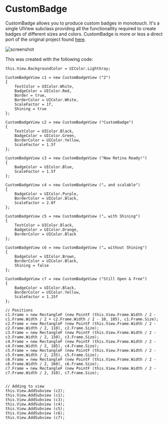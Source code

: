 CustomBadge
===========

CustomBadge allows you to produce custom badges in monotouch. It's a single UIView subclass providing all the
functionallity required to create badges of different sizes and colors. CustomBadge is more or less a direct
port of the original project found [here](http://www.spaulus.com/2011/04/custombadge-2-0-retina-ready-scalable-light-reflex/?lang=en "CustomBadge 2.0").

![screenshot](http://i.imgur.com/en9cx.png "Sample")

This was created with the following code:
    
    this.View.BackgroundColor = UIColor.LightGray;
    
    CustomBadgeView c1 = new CustomBadgeView ("2")
    {
        TextColor = UIColor.White,
        BadgeColor = UIColor.Red,
        Border = true,
        BorderColor = UIColor.White,
        ScaleFactor = 1f,
        Shining = true
    };
    
    CustomBadgeView c2 = new CustomBadgeView ("CustomBadge")
    {
        TextColor = UIColor.Black,
        BadgeColor = UIColor.Green,
        BorderColor = UIColor.Yellow,
        ScaleFactor = 1.5f
    };
    
    CustomBadgeView c3 = new CustomBadgeView ("Now Retina Ready!")
    {
        BadgeColor = UIColor.Blue,
        ScaleFactor = 1.5f
    };
    
    CustomBadgeView c4 = new CustomBadgeView ("… and scalable")
    {
        BadgeColor = UIColor.Purple,
        BorderColor = UIColor.Black,
        ScaleFactor = 2.0f
    };
    
    CustomBadgeView c5 = new CustomBadgeView ("… with Shining")
    {
        TextColor = UIColor.Black,
        BadgeColor = UIColor.Orange,
        BorderColor = UIColor.Black
    };
    
    CustomBadgeView c6 = new CustomBadgeView ("… without Shining")
    {
        BadgeColor = UIColor.Brown,
        BorderColor = UIColor.Black,
        Shining = false
    };
    
    CustomBadgeView c7 = new CustomBadgeView ("Still Open & Free")
    {
        BadgeColor = UIColor.Black,
        BorderColor = UIColor.Yellow,
        ScaleFactor = 1.25f
    };
    
    // Positions
    c1.Frame = new RectangleF (new PointF (this.View.Frame.Width / 2 - c1.Frame.Width / 2 + c2.Frame.Width / 2 - 10, 105), c1.Frame.Size);
    c2.Frame = new RectangleF (new PointF (this.View.Frame.Width / 2 - c2.Frame.Width / 2, 110), c2.Frame.Size);
    c3.Frame = new RectangleF (new PointF (this.View.Frame.Width / 2 - c3.Frame.Width / 2, 150), c3.Frame.Size);
    c4.Frame = new RectangleF (new PointF (this.View.Frame.Width / 2 - c4.Frame.Width / 2, 185), c4.Frame.Size);
    c5.Frame = new RectangleF (new PointF (this.View.Frame.Width / 2 - c5.Frame.Width / 2, 235), c5.Frame.Size);
    c6.Frame = new RectangleF (new PointF (this.View.Frame.Width / 2 - c6.Frame.Width / 2, 260), c6.Frame.Size);
    c7.Frame = new RectangleF (new PointF (this.View.Frame.Width / 2 - c7.Frame.Width / 2, 310), c7.Frame.Size);
    
    
    // Adding to view
    this.View.AddSubview (c2);
    this.View.AddSubview (c1);
    this.View.AddSubview (c3);
    this.View.AddSubview (c4);
    this.View.AddSubview (c5);
    this.View.AddSubview (c6);
    this.View.AddSubview (c7);